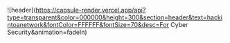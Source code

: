 ![header](https://capsule-render.vercel.app/api?type=transparent&color=000000&height=300&section=header&text=hackintoanetwork&fontColor=FFFFFF&fontSize=70&desc=For Cyber Security&animation=fadeIn)
